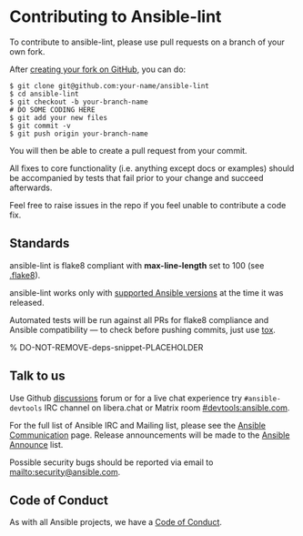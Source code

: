 # Contributing to Ansible-lint

To contribute to ansible-lint, please use pull requests on a branch
of your own fork.

After [creating your fork on GitHub], you can do:

```shell-session
$ git clone git@github.com:your-name/ansible-lint
$ cd ansible-lint
$ git checkout -b your-branch-name
# DO SOME CODING HERE
$ git add your new files
$ git commit -v
$ git push origin your-branch-name
```

You will then be able to create a pull request from your commit.

All fixes to core functionality (i.e. anything except docs or examples)
should be accompanied by tests that fail prior to your change and
succeed afterwards.

Feel free to raise issues in the repo if you feel unable to
contribute a code fix.

## Standards

ansible-lint is flake8 compliant with **max-line-length** set to 100
(see [.flake8]).

ansible-lint works only with [supported Ansible versions] at the
time it was released.

Automated tests will be run against all PRs for flake8 compliance
and Ansible compatibility — to check before pushing commits, just
use [tox].

% DO-NOT-REMOVE-deps-snippet-PLACEHOLDER

## Talk to us

Use Github [discussions] forum or for a live chat experience try
`#ansible-devtools` IRC channel on libera.chat or Matrix room
[#devtools:ansible.com](https://matrix.to/#/#devtools:ansible.com).

For the full list of Ansible IRC and Mailing list, please see the
[Ansible Communication] page.
Release announcements will be made to the [Ansible Announce] list.

Possible security bugs should be reported via email
to <mailto:security@ansible.com>.

## Code of Conduct

As with all Ansible projects, we have a [Code of Conduct].

[.flake8]: https://github.com/ansible-community/ansible-lint/blob/main/.flake8
[ansible announce]: https://groups.google.com/forum/#!forum/ansible-announce
[ansible communication]: https://docs.ansible.com/ansible/latest/community/communication.html
[code of conduct]: https://docs.ansible.com/ansible/latest/community/code_of_conduct.html
[creating your fork on github]: https://guides.github.com/activities/forking/
[discussions]: https://github.com/ansible-community/ansible-lint/discussions
[supported ansible versions]: https://docs.ansible.com/ansible-core/devel/reference_appendices/release_and_maintenance.html#ansible-core-release-cycle
[tox]: https://tox.readthedocs.io
